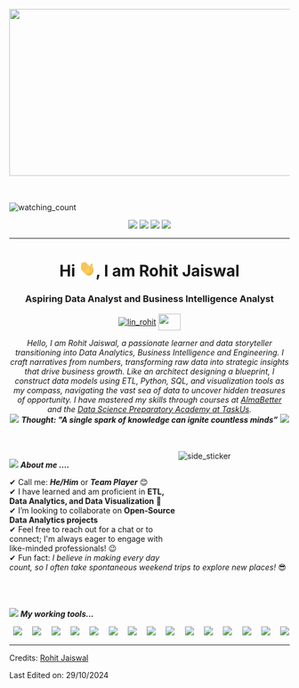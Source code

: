 <p align="center">
  <img src="https://github.com/user-attachments/assets/a17ffe87-6e40-482c-8e0b-308d8a65986d" height="300" width="1000"/>
</p>


</p>
<br>

<p align="left"> 
<img src="https://komarev.com/ghpvc/?username=RohitJaiswal01&color=brightgreen" alt="watching_count" />
</p>
<p align="center">
  <img src="https://img.shields.io/badge/Age-<your_age>-blue" />
  <img src="https://img.shields.io/badge/Focus-Data%20Analytics%20&%20Engineering-brightgreen" />
  <img src="https://img.shields.io/badge/Lives-<your_location>-success" />
  <img src="https://img.shields.io/badge/Languages-English%20%26%20Hindi-brightgreen" />
</p>
<hr>
<h1 align="center">Hi <img src="https://raw.githubusercontent.com/ABSphreak/ABSphreak/master/gifs/Hi.gif" width="30px">, I am Rohit Jaiswal</h1>
<h3 align="center">Aspiring Data Analyst and Business Intelligence Analyst</h3>
<p align="center">
  <a href="https://www.linkedin.com/in/rohit-jaiswal01/" target="blank"><img align="center" src="https://upload.wikimedia.org/wikipedia/commons/thumb/c/ca/LinkedIn_logo_initials.png/480px-LinkedIn_logo_initials.png" alt="lin_rohit" height="30" width="40" /></a>  
  <a href="mailto:rohit787930@gmail.com"><img align="center" src="https://seeklogo.com/images/G/gmail-new-2020-logo-32DBE11BB4-seeklogo.com.png" height="30" width="40" /></a>
</p>

<p align="center">
  <em>
    Hello, I am Rohit Jaiswal, a passionate learner and data storyteller transitioning into Data Analytics, Business Intelligence and Engineering. I craft narratives from numbers, transforming raw data into strategic insights that drive business growth. Like an architect designing a blueprint, I construct data models using ETL, Python, SQL, and visualization tools as my compass, navigating the vast sea of data to uncover hidden treasures of opportunity. I have mastered my skills through courses at <a href="https://www.almabetter.com/">AlmaBetter</a> and the <a href="https://www.taskus.com/">Data Science Preparatory Academy at TaskUs</a>.
  </em> 
  <br>
  <img src="https://media.giphy.com/media/gH3LO09IOiZIqePwv9/giphy.gif" width="50" /> <b><i align="center">Thought: "A single spark of knowledge can ignite countless minds”</i></b> <img src="https://media.giphy.com/media/qjqUcgIyRjsl2/giphy.gif" width="50" />
</p>
<br><br>
<img align="right" width=200px height=200px alt="side_sticker" src="https://media.giphy.com/media/TEnXkcsHrP4YedChhA/giphy.gif" />

<img src="https://media.giphy.com/media/iY8CRBdQXODJSCERIr/giphy.gif" width="30px">&nbsp;***About me ....*** 

✔ Call me: ***He/Him*** or ***Team Player*** 😊 <br>
✔ I have learned and am proficient in **ETL, Data Analytics, and Data Visualization** 🥰<br>
✔ I’m looking to collaborate on **Open-Source Data Analytics projects**<br>
✔ Feel free to reach out for a chat or to connect; I'm always eager to engage with like-minded professionals! 😉<br>
✔ Fun fact: *I believe in making every day count, so I often take spontaneous weekend trips to explore new places!* 😎<br><br><br><br>

<img src="https://media.giphy.com/media/iY8CRBdQXODJSCERIr/giphy.gif" width="30px">&nbsp;***My working tools...***
<p align="left">
  <code> <img height="50" src="https://www.vectorlogo.zone/logos/python/python-icon.svg"> </code>
  <code> <img height="50" src="https://www.vectorlogo.zone/logos/numpy/numpy-icon.svg"> </code>
  <code> <img height="50" src="https://upload.wikimedia.org/wikipedia/commons/e/ed/Pandas_logo.svg"> </code>
  <code> <img height="50" src="https://d3mxt5v3yxgcsr.cloudfront.net/courses/18061/course_18061_image.png"> </code>
  <code> <img height="50" src="https://www.vectorlogo.zone/logos/plotly/plotly-icon.svg"> </code>
  <code> <img height="50" src="https://seaborn.pydata.org/_images/logo-wide-lightbg.svg"> </code>
  <code> <img height="50" src="https://www.vectorlogo.zone/logos/microsoft_powerbi/microsoft_powerbi-icon.svg"> </code>
  <code> <img height="50" src="https://img.icons8.com/?size=100&id=9Kvi1p1F0tUo&format=png&color=000000"> </code>
  <code> <img height="50" src="https://banner2.cleanpng.com/20180721/goa/kisspng-microsoft-excel-spreadsheet-microsoft-powerpoint-c-alagoas-5b531b2fe89ae2.6018856215321731039528.jpg"> </code>
  <code> <img height="50" src="https://static.vecteezy.com/system/resources/thumbnails/000/143/608/small/linear-icons-with-charts-and-statistics.jpg"> </code>
  <code> <img height="50" src="https://seeklogo.com/images/S/scikit-learn-logo-8766D07E2E-seeklogo.com.png"> </code>
  <code> <img height="50" src="https://www.vectorlogo.zone/logos/mysql/mysql-ar21.svg"> </code>
  <code> <img height="50" src="https://raw.githubusercontent.com/valohai/ml-logos/master/scipy.svg"> </code>
  <code> <img height="50" src="https://w7.pngwing.com/pngs/968/991/png-transparent-google-colab-logo-tech-companies.png"> </code>
  <code> <img height="50" src="https://www.vectorlogo.zone/logos/jupyter/jupyter-ar21.svg"> </code>
</p>

-----
Credits: [Rohit Jaiswal](https://github.com/RohitJaiswal01)

Last Edited on: 29/10/2024
